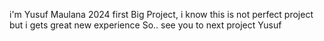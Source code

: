 i'm Yusuf Maulana 2024 first Big Project, i know this is not perfect project but i gets great new experience
So.. see you to next project Yusuf
